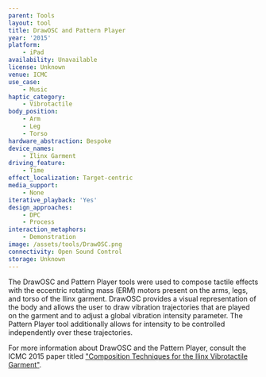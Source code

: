 ```yaml
---
parent: Tools
layout: tool
title: DrawOSC and Pattern Player
year: '2015'
platform:
    - iPad
availability: Unavailable
license: Unknown
venue: ICMC
use_case:
    - Music
haptic_category:
    - Vibrotactile
body_position:
    - Arm
    - Leg
    - Torso
hardware_abstraction: Bespoke
device_names:
    - Ilinx Garment
driving_feature:
    - Time
effect_localization: Target-centric
media_support:
    - None
iterative_playback: 'Yes'
design_approaches:
    - DPC
    - Process
interaction_metaphors:
    - Demonstration
image: /assets/tools/DrawOSC.png
connectivity: Open Sound Control
storage: Unknown
---
```

The DrawOSC and Pattern Player tools were used to compose tactile effects with the eccentric rotating mass (ERM) motors present on the arms, legs, and torso of the Ilinx garment.
DrawOSC provides a visual representation of the body and allows the user to draw vibration trajectories that are played on the garment and to adjust a global vibration intensity parameter.
The Pattern Player tool additionally allows for intensity to be controlled independently over these trajectories.

For more information about DrawOSC and the Pattern Player, consult the ICMC 2015 paper titled ["Composition Techniques for the Ilinx Vibrotactile Garment"](http://citeseerx.ist.psu.edu/viewdoc/download?doi=10.1.1.702.2949&rep=rep1&type=pdf).

